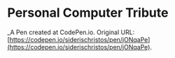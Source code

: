 # Personal Computer Tribute
 _A Pen created at CodePen.io. Original URL: [https://codepen.io/siderischristos/pen/jONqaPe](https://codepen.io/siderischristos/pen/jONqaPe).

 